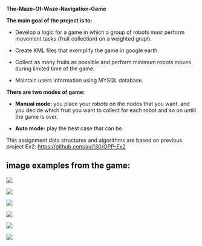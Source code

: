 **The-Maze-Of-Waze-Navigation-Game**

**The main goal of the project is to:**

- Develop a logic for a game in which a group of robots must perform movement tasks (fruit collection) on a weighted graph.

- Create KML files that exemplify the game in google earth.

- Collect as many fruits as possible and perform minimum robots moves during limited time of the game.

- Maintain users information using MYSQL database.

**There are two modes of game:**

- **Manual mode:** you place your robots on the nodes that you want, 
and you decide which fruit you want to collect for each 
robot and so on untill the game is over.

- **Auto mode:**  play the best case that can be.

This assignment data structures and algorithms are based on previous project Ex2: https://github.com/avi130/OPP-Ex2  
  
    
## image examples from the game:

![](https://i.imgur.com/8dsMn1o.png)

![](https://i.imgur.com/ksmT6I9.png)

![](https://i.imgur.com/6HJbxae.png)

![](https://i.imgur.com/ZJuNFky.png)

![](https://i.imgur.com/UMrWJT8.png)

![](https://i.imgur.com/fbKZVUE.png)





